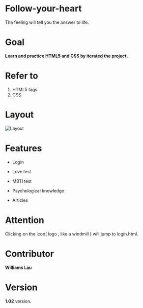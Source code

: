 # Follow-your-heart

The feeling will tell you the answer to life.

# Goal

**Learn and practice HTML5 and CSS by iterated the project.**

# Refer to

1. HTML5 tags
2. CSS

# Layout

<img src="http://i63.tinypic.com/2vcb808.jpg" alt="Layout">

# Features

* Login

* Love test

* MBTI test

* Psychological knowledge

* Articles

# Attention

Clicking on the icon( logo , like a windmill ) will jump to login.html.

# Contributor
 
**Williams Lau**
 
# Version

**1.02** version.
